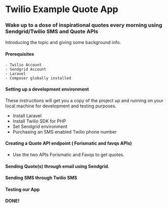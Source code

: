 # Twilio Example Quote App

### Wake up to a dose of inspirational quotes every morning using Sendgrid/Twilio SMS and Quote APIs

Introducing the topic and giving some background info. 

#### Prerequisites

```
- Twilio Account
- Sendgrid Account
- Laravel
- Composer globally installed
```

#### Setting up a development environment

These instructions will get you a copy of the project up and running on your local machine for development and testing purposes. 
* Install Laravel
* Install Twilio SDK for PHP
* Set Sendgrid environment
* Purchasing an SMS enabled Twilio phone number

#### Creating a Quote API endpoint ( Forismatic and favqs APIs)

  * Use the two APIs Forismatic and Favqs to get quotes.
  
#### Sending Quote(s) through email using Sendgrid.

#### Sending SMS through Twilio SMS

#### Testing our App

####  DONE!

